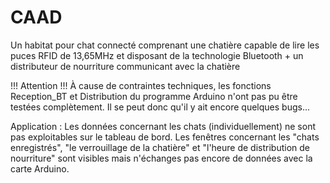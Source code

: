 # CAAD
Un habitat pour chat connecté comprenant une chatière capable de lire les puces RFID de 13,65MHz et disposant de la technologie Bluetooth + un distributeur de nourriture communicant avec la chatière

!!! Attention !!!
À cause de contraintes techniques, les fonctions Reception_BT et Distribution du programme Arduino n'ont pas pu être testées complètement.
Il se peut donc qu'il y ait encore quelques bugs...

Application :
Les données concernant les chats (individuellement) ne sont pas exploitables sur le tableau de bord.
Les fenêtres concernant les "chats enregistrés", "le verrouillage de la chatière" et "l'heure de distribution de nourriture" sont visibles mais n'échanges pas encore de données avec la carte Arduino.

